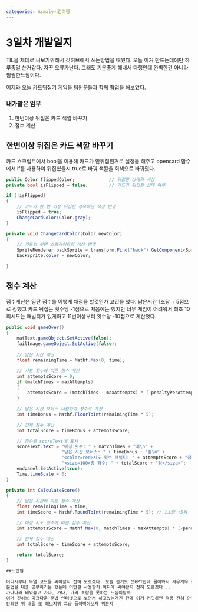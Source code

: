 ```yaml
---
categories: Asmaly시간여행
---
```

# 3일차 개발일지

TIL을 제데로 써보기위해서 깃허브에서 쓰는방법을 배웠다.
오늘 이거 만드는데에만 하루종일 쓴거같다. 자꾸 오류가난다.
그래도 기분좋게 해내서 다행인데 완벽한건 아니라 찜찜한느낌이다.

어제와 오늘 카드뒤집기 게임을 팀원분들과 함께 협업을 해보았다.
### 내가맡은 임무
1. 한번이상 뒤집은 카드 색깔 바꾸기
2. 점수 계산

## 한번이상 뒤집은 카드 색깔 바꾸기
카드 스크립트에서 bool을 이용해 카드가 안뒤집힌거로 설정을 해주고 opencard 함수에서 if를 사용하여 뒤집혔을시 true로 바꿔 색깔을 회색으로 바꿔줬다.

```C#
public Color flippedColor;             // 뒤집힌 상태의 색상
private bool isFlipped = false;        // 카드가 뒤집힌 상태 여부

if (!isFlipped)
{
    // 카드가 한 번 이상 뒤집힌 경우에만 색상 변경
    isFlipped = true;
    ChangeCardColor(Color.gray);
}

private void ChangeCardColor(Color newColor)
{
    // 카드의 뒷면 스프라이트의 색상 변경
    SpriteRenderer backSprite = transform.Find("back").GetComponent<SpriteRenderer>();
    backSprite.color = newColor;

}
```

## 점수 계산
점수계산은 일단 점수를 어떻게 채점을 할것인가 고민을 했다. 
남은시간 1초당 + 5점으로 정했고 카드 뒤집는 횟수당 -1점으로 처음에는 했지만 너무 게임이 어려워서 
최초 10회시도는 패널티가 없게하고 11번이상부터 횟수당 -10점으로 계산했다. 

```c#
public void gameOver()  
{
    matText.gameObject.SetActive(false);
    failImage.gameObject.SetActive(false);
    
    // 남은 시간 계산
    float remainingTime = Mathf.Max(0, time);

    // 시도 횟수에 따른 점수 계산
    int attemptsScore = 0;
    if (matchTimes > maxAttempts)
    {
        attemptsScore = (matchTimes - maxAttempts) * (-penaltyPerAttempt);
    }

    // 남은 시간 보너스 내림하여 정수로 계산
    int timeBonus = Mathf.FloorToInt(remainingTime * 5);

    // 전체 점수 계산
    int totalScore = timeBonus + attemptsScore;

    // 점수를 scoreText에 표시
    scoreText.text = "매칭 횟수: " + matchTimes + "회\n" +
                     "남은 시간 보너스: " + timeBonus + "점\n" +
                     "<color=red>시도 횟수 패널티: " + attemptsScore + "점</color>\n" +
                     "<size=100>총 점수: " + totalScore + "점</size>";
    endpanel.SetActive(true);
    Time.timeScale = 0;
}

private int CalculateScore()
{
    // 남은 시간에 따른 점수 계산
    float remainingTime = time;
    int timeScore = Mathf.RoundToInt(remainingTime * 5); // 1초당 +5점

    // 매칭 시도 횟수에 따른 점수 계산
    int attemptsScore = Mathf.Max(0, matchTimes - maxAttempts) * (-penaltyPerAttempt);

    // 전체 점수 계산
    int totalScore = timeScore + attemptsScore;

    return totalScore;
}

##느낀점

어디서부터 무얼 코드를 써야할지 전혀 모르겠다. 오늘 한거도 챗GPT한테 물어봐서 겨우겨우 한거다.
문법을 대충 공부하기는 했는데 어떤걸 사용할지 어디에 써야할지 전혀 모르겠다...
가나다라 배워놓고 가나, 가다, 가라 조합을 못하는 느낌이랄까
이거 깃허브 마크다운 문법 인터넷으로 보면서 하고있는거긴 한데 이거 커밋하면 적용 전혀 안됬을거같은 느낌이다. 무섭다.
안되면 뭐 내일 또 해보지뭐 그냥 들이박아보자 뭐든지 

